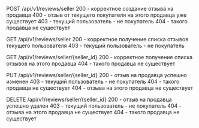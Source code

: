POST /api/v1/reviews/seller
    200 - корректное создание отзыва на продавца
    400 - отзыв от текущего покупателя на этого продавца уже существует
    403 - текущий пользователь - не покупатель
    404 - такого продавца не существует

GET /api/v1/reviews/seller
    200 - корректное получение списка отзывов текущего пользователя
    403 - текущий пользователь - не покупатель

GET /api/v1/reviews/seller/{seller_id}
    200 - корректное получение списка отзывов на этого продавца
    404 - такого продавца не существует

PUT /api/v1/reviews/seller/{seller_id}
    200 - отзыв на продавца успешно изменен
    403 - текущий пользователь - не покупатель
    404 - такого продавца не существует
    404 - отзыва на этого продавца не существует

DELETE /api/v1/reviews/seller/{seller_id}
    200 - отзыв на продавца успешно удален
    403 - текущий пользователь - не покупатель
    404 - отзыва на этого продавца не существует
    404 - такого продавца не существует
